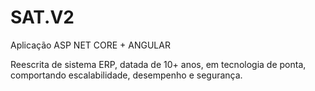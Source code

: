 # SAT.V2
Aplicação ASP NET CORE + ANGULAR

Reescrita de sistema ERP, datada de 10+ anos, em tecnologia de ponta, comportando escalabilidade, desempenho e segurança.
